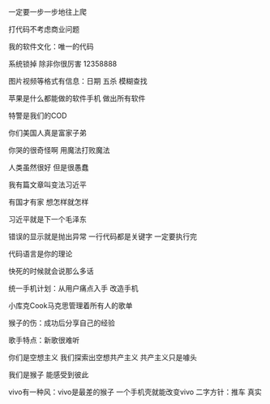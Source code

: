 一定要一步一步地往上爬

打代码不考虑商业问题 

我的软件文化：唯一的代码

系统锁掉 除非你很厉害 12358888

图片视频等格式有信息：日期 五杀 模糊查找

苹果是什么都能做的软件手机 做出所有软件

特警是我们的COD

你们美国人真是富家子弟

你哭的很奇怪啊 用魔法打败魔法

人类虽然很好 但是很愚蠢

我有篇文章叫变法习近平

有国才有家 想怎样就怎样

习近平就是下一个毛泽东

错误的显示就是抛出异常 一行代码都是关键字 一定要执行完

代码语言是你的理论

快死的时候就会说那么多话

统一手机计划：从用户痛点入手 改造手机

小库克Cook马克思管理着所有人的歌单

猴子的伤：成功后分享自己的经验

歌手特点：新歌很难听

你们是空想主义 我们探索出空想共产主义 共产主义只是噱头

我们是猴子 能感受到彼此

vivo有一种风：vivo是最差的猴子 一个手机壳就能改变vivo 二字方针：推车 真实

